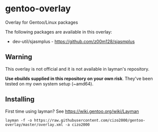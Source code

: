 gentoo-overlay
==============

Overlay for Gentoo/Linux packages

The following packages are available in this overlay:

* dev-util/sjasmplus - https://github.com/z00m128/sjasmplus

## Warning

This overlay is not official and it is not available in layman's repository.

**Use ebuilds supplied in this repository on your own risk**. They've been tested on my own system setup (~amd64).

## Installing

First time using layman? See https://wiki.gentoo.org/wiki/Layman

    layman -f -o https://raw.githubusercontent.com/cizo2000/gentoo-overlay/master/overlay.xml -a cizo2000
